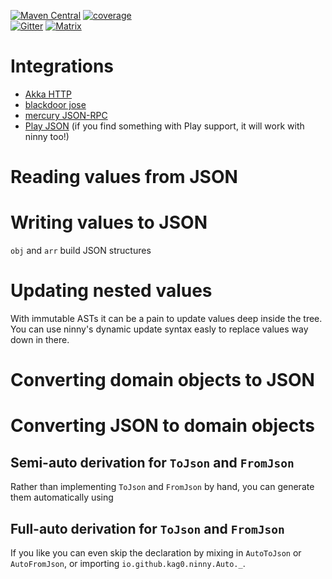 
[![Maven Central](https://img.shields.io/maven-central/v/io.github.kag0/ninny_2.13?style=for-the-badge)](https://mvnrepository.com/artifact/io.github.kag0/ninny)
[![coverage](https://img.shields.io/badge/test%20coverage-%3E%2090%25-brightgreen?style=for-the-badge)](https://kag0.github.io/ninny-json/coverage)  
[![Gitter](https://img.shields.io/gitter/room/kag0/ninny-json?style=for-the-badge)](https://gitter.im/kag0/ninny-json?utm_source=share-link&utm_medium=link&utm_campaign=share-link)
[![Matrix](https://img.shields.io/matrix/kag0_ninny-json:gitter.im?label=chat%20on%20matrix&style=for-the-badge&logoColor=0dbd8b)](https://matrix.to/#/#kag0_ninny-json:gitter.im?via=gitter.im&via=matrix.org)


# Integrations

* [Akka HTTP](https://github.com/hseeberger/akka-http-json)
* [blackdoor jose](https://blackdoor.github.io/jose/)
* [mercury JSON-RPC](https://github.com/lightform-oss/mercury/tree/master/ninny)
* [Play JSON](play-compat) (if you find something with Play support, it will work with ninny too!)

<link href="https://jmblog.github.io/color-themes-for-google-code-prettify/themes/tomorrow.css" type="text/css" rel="stylesheet" />
<style>
.gist-it-gist .gist-file .gist-meta,
.gister-gist .gist-file .gist-meta {
    overflow: hidden;
    padding: 0.5em;
}

.gist-it-gist .gist-file .gist-data,
.gister-gist .gist-file .gist-data {
    overflow: auto;
    word-wrap: normal;
}

.gist-it-gist .gist-file .gist-data pre,
.gister-gist .gist-file .gist-data pre {
    margin: 0 !important;
    padding: 0.5em;
}
</style>

# Reading values from JSON
<script src="https://gist-it.appspot.com/github/kag0/ninny-json/blob/master/ninny/test/src/io/github/kag0/ninny/userguide/Reading.scala?slice=7:62">  
  If you're reading this, you should go to the userguide website at https://kag0.github.io/ninny-json/USERGUIDE   
</script>

# Writing values to JSON

<script src="https://gist-it.appspot.com/github/kag0/ninny-json/blob/master/ninny/test/src/io/github/kag0/ninny/userguide/Writing.scala?slice=8:23"></script>

`obj` and `arr` build JSON structures

<script src="https://gist-it.appspot.com/github/kag0/ninny-json/blob/master/ninny/test/src/io/github/kag0/ninny/userguide/Writing.scala?slice=25:47"></script>

# Updating nested values

With immutable ASTs it can be a pain to update values deep inside the tree.  
You can use ninny's dynamic update syntax easly to replace values way down in there.

<script src="https://gist-it.appspot.com/github/kag0/ninny-json/blob/master/ninny/test/src/io/github/kag0/ninny/userguide/Updating.scala?slice=4:17"></script>

# Converting domain objects to JSON

<script src="https://gist-it.appspot.com/github/kag0/ninny-json/blob/master/ninny/test/src/io/github/kag0/ninny/userguide/DomainTo.scala?slice=6:50"></script>

# Converting JSON to domain objects

<script src="https://gist-it.appspot.com/github/kag0/ninny-json/blob/master/ninny/test/src/io/github/kag0/ninny/userguide/DomainFrom.scala?slice=9:47"></script>

## Semi-auto derivation for `ToJson` and `FromJson`

Rather than implementing `ToJson` and `FromJson` by hand, you can generate them 
automatically using

<script src="https://gist-it.appspot.com/github/kag0/ninny-json/blob/master/ninny/test/src/io/github/kag0/ninny/userguide/SemiAuto.scala?slice=8:15"></script>

## Full-auto derivation for `ToJson` and `FromJson`

If you like you can even skip the declaration by mixing in `AutoToJson` or 
`AutoFromJson`, or importing `io.github.kag0.ninny.Auto._`.

<script src="https://gist-it.appspot.com/github/kag0/ninny-json/blob/master/ninny/test/src/io/github/kag0/ninny/userguide/FullAuto.scala?slice=7:17"></script>

<script>
  (function () {
    var links = document.querySelectorAll("link[href='https://gist-it.appspot.com/assets/embed.css'], link[href='https://gist-it.appspot.com/assets/prettify/prettify.css']");
    links.forEach(function (link, index) {
        console.log(index, link);
        link.parentNode.removeChild(link);
    }); 
}()); 
</script>
